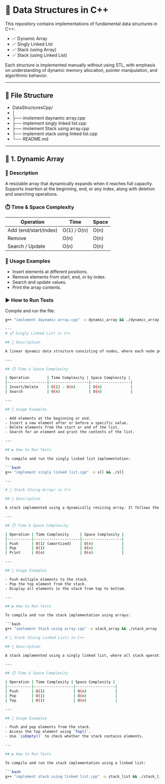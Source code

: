 # 📘 Data Structures in C++

This repository contains implementations of fundamental data structures in C++:

- ✅ Dynamic Array
- ✅ Singly Linked List
- ✅ Stack (using Array)
- ✅ Stack (using Linked List)

Each structure is implemented manually without using STL, with emphasis on understanding of dynamic memory allocation, pointer manipulation, and algorithmic behavior.

---

## 📁 File Structure

- DataStructuresCpp/
- │
- ├── imolement daynamic array.cpp
- ├── implement singly linked list.cpp
- ├── imolement Stack using array.cpp
- ├── implement stack using linked list.cpp
- └── README.md

  
---

## 🔹 1. Dynamic Array

### 📌 Description
A resizable array that dynamically expands when it reaches full capacity. Supports insertion at the beginning, end, or any index, along with deletion and searching operations.

### ⏱️ Time & Space Complexity

| Operation            | Time         | Space |
|----------------------|--------------|--------|
| Add (end/start/index)| O(1) / O(n)  | O(n)   |
| Remove               | O(n)         | O(n)   |
| Search / Update      | O(n)         | O(n)   |

### 🧪 Usage Examples
- Insert elements at different positions.
- Remove elements from start, end, or by index.
- Search and update values.
- Print the array contents.

### ▶️ How to Run Tests
Compile and run the file:
```bash
g++ "imolement daynamic array.cpp" -o dynamic_array && ./dynamic_array

---
# 📋 Singly Linked List in C++

## 📌 Description

A linear dynamic data structure consisting of nodes, where each node points to the next. It supports efficient insertion and deletion operations, especially at the beginning or end of the list. This makes it suitable for scenarios where frequent modifications of the list are needed.

---

## ⏱️ Time & Space Complexity

| Operation        | Time Complexity | Space Complexity |
|------------------|------------------|------------------|
| Insert/Delete    | O(1) - O(n)      | O(n)             |
| Search           | O(n)             | O(n)             |

---

## 🧪 Usage Examples

- Add elements at the beginning or end.
- Insert a new element after or before a specific value.
- Delete elements from the start or end of the list.
- Search for an element and print the contents of the list.

---

## ▶️ How to Run Tests

To compile and run the singly linked list implementation:

```bash
g++ "implement singly linked list.cpp" -o sll && ./sll

---

# 🧱 Stack (Using Array) in C++

## 📌 Description

A stack implemented using a dynamically resizing array. It follows the LIFO (Last-In, First-Out) principle, where the most recently added element is the first to be removed. When the array becomes full, its capacity is doubled automatically to accommodate more elements.

---

## ⏱️ Time & Space Complexity

| Operation | Time Complexity     | Space Complexity |
|-----------|---------------------|------------------|
| Push      | O(1) (amortized)    | O(n)             |
| Pop       | O(1)                | O(n)             |
| Print     | O(n)                | O(n)             |

---

## 🧪 Usage Examples

- Push multiple elements to the stack.
- Pop the top element from the stack.
- Display all elements in the stack from top to bottom.

---

## ▶️ How to Run Tests

To compile and run the stack implementation using arrays:

```bash
g++ "imolement Stack using array.cpp" -o stack_array && ./stack_array

# 🧱 Stack (Using Linked List) in C++

## 📌 Description

A stack implemented using a singly linked list, where all stack operations are performed at the head of the list. This approach ensures constant time operations for push, pop, and access to the top element. The stack follows the LIFO (Last-In, First-Out) principle.

---

## ⏱️ Time & Space Complexity

| Operation | Time Complexity | Space Complexity |
|-----------|------------------|------------------|
| Push      | O(1)             | O(n)             |
| Pop       | O(1)             | O(n)             |
| Top       | O(1)             | O(n)             |

---

## 🧪 Usage Examples

- Push and pop elements from the stack.
- Access the top element using `Top()`.
- Use `isEmpty()` to check whether the stack contains elements.

---

## ▶️ How to Run Tests

To compile and run the stack implementation using a linked list:

```bash
g++ "implement stack using linked list.cpp" -o stack_list && ./stack_list
